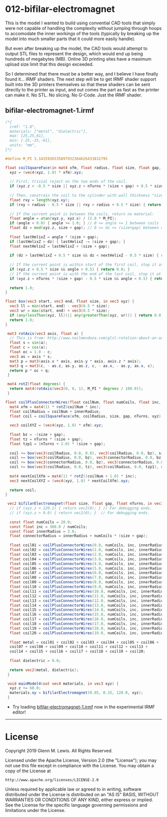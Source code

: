 # 012-bifilar-electromagnet

This is the model I wanted to build using convential CAD tools that simply
were not capable of handling the complexity without jumping through hoops
to accomodate the inner workings of the tools (typically by breaking up
the model into much smaller parts that it could more easily handle).

But even after breaking up the model, the CAD tools would attempt to output
STL files to represent the design, which would end up being hundreds of
megabytes (MB). Online 3D printing sites have a maximum upload size limit that
this design exceeded.

So I determined that there must be a better way, and I believe I have
finally found it... IRMF shaders. The next step will be to get IRMF shader
support built into the 3D printers themselves so that these shaders can
be sent directly to the printer as input, and out comes the part as fast
as the printer can make it. No STL. No slicing. No G-Code. Just the
IRMF shader.

## bifilar-electromagnet-1.irmf

```glsl
/*{
  irmf: "1.0",
  materials: ["metal", "dielectric"],
  max: [25,25,61],
  min: [-25,-25,-61],
  units: "mm",
}*/

#define M_PI 3.1415926535897932384626433832795

float coilSquareFace(in mat4 xfm, float radius, float size, float gap, float nTurns, in vec3 xyz) {
  xyz = (vec4(xyz, 1.0) * xfm).xyz;
  
  // First, trivial reject on the two ends of the coil.
  if (xyz.z < -0.5 * size || xyz.z > nTurns * (size + gap) + 0.5 * size) { return 0.0; }
  
  // Then, constrain the coil to the cylinder with wall thickness "size":
  float rxy = length(xyz.xy);
  if (rxy < radius - 0.5 * size || rxy > radius + 0.5 * size) { return 0.0; }
  
  // If the current point is between the coils, return no material:
  float angle = atan(xyz.y, xyz.x) / (2.0 * M_PI);
  if (angle < 0.0) { angle += 1.0; } // 0 <= angle <= 1 between coils
  float dz = mod(xyz.z, size + gap); // 0 <= dz <= (size+gap) between coils.
  
  float lastHelixZ = angle * (size + gap);
  if (lastHelixZ > dz) { lastHelixZ -= (size + gap); }
  float nextHelixZ = lastHelixZ + (size + gap);
  
  if (dz > lastHelixZ + 0.5 * size && dz < nextHelixZ - 0.5 * size) { return 0.0; }
  
  // If the current point is within start of the first coil, stop it at angle < 0.
  if (xyz.z < 0.5 * size && angle > 0.5) { return 0.0; }
  // If the current point is with the end of the last coil, stop it at angle > PI.
  if (xyz.z > nTurns * (size + gap) - 0.5 * size && angle < 0.5) { return 0.0; }
  
  return 1.0;
}

float box(vec3 start, vec3 end, float size, in vec3 xyz) {
  vec3 ll = min(start, end) - vec3(0.5 * size);
  vec3 ur = max(start, end) + vec3(0.5 * size);
  if (any(lessThan(xyz, ll))|| any(greaterThan(xyz, ur))) { return 0.0; }
  return 1.0;
}

 mat3 rotAxis(vec3 axis, float a) {
  // This is from: http://www.neilmendoza.com/glsl-rotation-about-an-arbitrary-axis/
  float s = sin(a);
  float c = cos(a);
  float oc = 1.0 - c;
  vec3 as = axis * s;
  mat3 p = mat3(axis.x * axis, axis.y * axis, axis.z * axis);
  mat3 q = mat3(c, - as.z, as.y, as.z, c, - as.x, - as.y, as.x, c);
  return p * oc + q;
 }

 mat4 rotZ(float degrees) {
  return mat4(rotAxis(vec3(0, 0, 1), M_PI * degrees / 180.0));
 }

float coilPlusConnectorWires(float coilNum, float numCoils, float inc, float innerRadius, float connectorRadius, float size, float gap, float nTurns, in vec3 xyz) {
  mat4 xfm = mat4(1) * rotZ(coilNum * inc);
  float coilRadius = coilNum + innerRadius;
  float coil = coilSquareFace(xfm, coilRadius, size, gap, nTurns, xyz);
  
  vec3 coilXYZ = (vec4(xyz, 1.0) * xfm).xyz;
  
  float bz = -(size + gap);
  float tz = nTurns * (size + gap);
  float tzp1 = (nTurns + 1.0) * (size + gap);
  
  coil += box(vec3(coilRadius, 0.0, 0.0), vec3(coilRadius, 0.0, bz), size, coilXYZ);
  coil += box(vec3(coilRadius, 0.0, bz), vec3(connectorRadius, 0.0, bz), size, coilXYZ);
  coil += box(vec3(connectorRadius, 0.0, bz), vec3(connectorRadius, 0.0, tzp1), size, coilXYZ);
  coil += box(vec3(coilRadius, 0.0, tz), vec3(coilRadius, 0.0, tzp1), size, coilXYZ);
  
  mat4 nextCoilXfm = mat4(1) * rotZ((coilNum + 1.0) * inc);
  vec3 nextCoilXYZ = (vec4(xyz, 1.0) * nextCoilXfm).xyz;
  
  return coil;
}

 vec2 bifilarElectromagnet(float size, float gap, float nTurns, in vec3 xyz) {
  // if (xyz.z < 120.1) { return vec2(0); } // For debugging ends.
  // if (xyz.z > 0.0) { return vec2(0); }  // For debugging ends.
  
  const float numCoils = 20.0;
  const float inc = 360.0 / numCoils;
  const float innerRadius = 3.0;
  float connectorRadius = innerRadius + numCoils * (size + gap);
  
  float coil01 = coilPlusConnectorWires(0.0, numCoils, inc, innerRadius, connectorRadius, size, gap, nTurns, xyz);
  float coil02 = coilPlusConnectorWires(1.0, numCoils, inc, innerRadius, connectorRadius, size, gap, nTurns, xyz);
  float coil03 = coilPlusConnectorWires(2.0, numCoils, inc, innerRadius, connectorRadius, size, gap, nTurns, xyz);
  float coil04 = coilPlusConnectorWires(3.0, numCoils, inc, innerRadius, connectorRadius, size, gap, nTurns, xyz);
  float coil05 = coilPlusConnectorWires(4.0, numCoils, inc, innerRadius, connectorRadius, size, gap, nTurns, xyz);
  float coil06 = coilPlusConnectorWires(5.0, numCoils, inc, innerRadius, connectorRadius, size, gap, nTurns, xyz);
  float coil07 = coilPlusConnectorWires(6.0, numCoils, inc, innerRadius, connectorRadius, size, gap, nTurns, xyz);
  float coil08 = coilPlusConnectorWires(7.0, numCoils, inc, innerRadius, connectorRadius, size, gap, nTurns, xyz);
  float coil09 = coilPlusConnectorWires(8.0, numCoils, inc, innerRadius, connectorRadius, size, gap, nTurns, xyz);
  float coil10 = coilPlusConnectorWires(9.0, numCoils, inc, innerRadius, connectorRadius, size, gap, nTurns, xyz);
  float coil11 = coilPlusConnectorWires(10.0, numCoils, inc, innerRadius, connectorRadius, size, gap, nTurns, xyz);
  float coil12 = coilPlusConnectorWires(11.0, numCoils, inc, innerRadius, connectorRadius, size, gap, nTurns, xyz);
  float coil13 = coilPlusConnectorWires(12.0, numCoils, inc, innerRadius, connectorRadius, size, gap, nTurns, xyz);
  float coil14 = coilPlusConnectorWires(13.0, numCoils, inc, innerRadius, connectorRadius, size, gap, nTurns, xyz);
  float coil15 = coilPlusConnectorWires(14.0, numCoils, inc, innerRadius, connectorRadius, size, gap, nTurns, xyz);
  float coil16 = coilPlusConnectorWires(15.0, numCoils, inc, innerRadius, connectorRadius, size, gap, nTurns, xyz);
  float coil17 = coilPlusConnectorWires(16.0, numCoils, inc, innerRadius, connectorRadius, size, gap, nTurns, xyz);
  float coil18 = coilPlusConnectorWires(17.0, numCoils, inc, innerRadius, connectorRadius, size, gap, nTurns, xyz);
  float coil19 = coilPlusConnectorWires(18.0, numCoils, inc, innerRadius, connectorRadius, size, gap, nTurns, xyz);
  float coil20 = coilPlusConnectorWires(19.0, numCoils, inc, innerRadius, connectorRadius, size, gap, nTurns, xyz);
  
  float metal = coil01 + coil02 + coil03 + coil04 + coil05 + coil06 +
  coil07 + coil08 + coil09 + coil10 + coil11 + coil12 + coil13 +
  coil14 + coil15 + coil16 + coil17 + coil18 + coil19 + coil20;
  
  float dielectric = 0.0;
  
  return vec2(metal, dielectric);
 }

 void mainModel4(out vec4 materials, in vec3 xyz) {
  xyz.z += 60.0;
  materials.xy = bifilarElectromagnet(0.85, 0.15, 120.0, xyz);
 }
```

* Try loading [bifilar-electromagnet-1.irmf](https://gmlewis.github.io/irmf-editor/?s=github.com/gmlewis/irmf/blob/master/examples/012-bifilar-electromagnet/bifilar-electromagnet-1.irmf) now in the experimental IRMF editor!

----------------------------------------------------------------------

# License

Copyright 2019 Glenn M. Lewis. All Rights Reserved.

Licensed under the Apache License, Version 2.0 (the "License");
you may not use this file except in compliance with the License.
You may obtain a copy of the License at

    http://www.apache.org/licenses/LICENSE-2.0

Unless required by applicable law or agreed to in writing, software
distributed under the License is distributed on an "AS IS" BASIS,
WITHOUT WARRANTIES OR CONDITIONS OF ANY KIND, either express or implied.
See the License for the specific language governing permissions and
limitations under the License.
